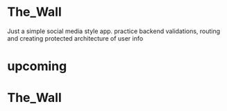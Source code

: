 # The_Wall
Just a simple social media style app.
practice backend validations, routing and creating protected architecture of user info
# upcoming
# The_Wall
